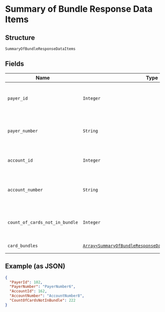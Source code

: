 
# Summary of Bundle Response Data Items

## Structure

`SummaryOfBundleResponseDataItems`

## Fields

| Name | Type | Tags | Description |
|  --- | --- | --- | --- |
| `payer_id` | `Integer` | Optional | Payer Id of the bundles and cards.<br>Example: 123456 |
| `payer_number` | `String` | Optional | Payer Number of the bundles and cards.<br>Example: GB000000123 |
| `account_id` | `Integer` | Optional | Account ID of the bundle.<br>Example: 123456 |
| `account_number` | `String` | Optional | Account Number of the bundle.<br>Example: GB000000123 |
| `count_of_cards_not_in_bundle` | `Integer` | Optional | Count of cards that are not part of the bundle in a given account. |
| `card_bundles` | [`Array<SummaryOfBundleResponseDataItemsCardBundlesItems>`](../../doc/models/summary-of-bundle-response-data-items-card-bundles-items.md) | Optional | List of Card Bundles |

## Example (as JSON)

```json
{
  "PayerId": 102,
  "PayerNumber": "PayerNumber6",
  "AccountId": 162,
  "AccountNumber": "AccountNumber8",
  "CountOfCardsNotInBundle": 222
}
```

